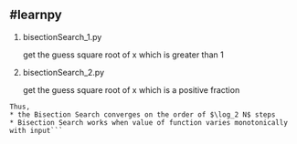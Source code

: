#learnpy 
---
1. bisectionSearch_1.py

    get the guess square root of x which is greater than 1
2. bisectionSearch_2.py

    get the guess square root of x which is a positive fraction
```
Thus, 
* the Bisection Search converges on the order of $\log_2 N$ steps
* Bisection Search works when value of function varies monotonically with input```
